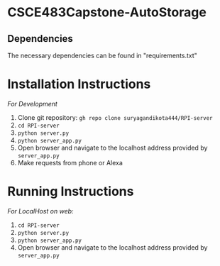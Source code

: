 # CSCE483Capstone-AutoStorage

## Dependencies
The necessary dependencies can be found in "requirements.txt"

# Installation Instructions
*For Development*
1. Clone git repository: `gh repo clone suryagandikota444/RPI-server`
2. `cd RPI-server`
3. `python server.py`
4. `python server_app.py`
5. Open browser and navigate to the localhost address provided by `server_app.py`
6. Make requests from phone or Alexa


# Running Instructions
*For LocalHost on web:* 
1. `cd RPI-server`
2. `python server.py`
3. `python server_app.py`
4. Open browser and navigate to the localhost address provided by `server_app.py`
